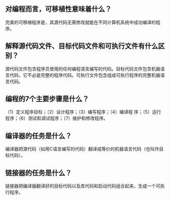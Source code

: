 ## 对编程而言，可移植性意味着什么？

完美的可移植程序是，其源代码无需修改就能在不同计算机系统中成功编译的程序。

## 解释源代码文件、目标代码文件和可执行文件有什么区别？

源代码文件包含程序员使用的任何编程语言编写的代码。目标代码文件包含机器语言代码，它不必是完整的程序代码。可执行文件包含组成可执行程序的完整机器语言代码。

## 编程的7个主要步骤是什么？

（1）定义程序目标；（2）设计程序；（3）编写程序；（4）编译程 序；（5）运行程序；（6）测试和调试程序；（7）维护和修改程序。

## 编译器的任务是什么？

编译器把源代码（如用C语言编写的代码）翻译成等价的机器语言代码（也叫作目标代码）。

## 链接器的任务是什么？

链接器把编译器翻译好的目标代码以及库代码和启动代码组合起来，生成一个可执行程序。